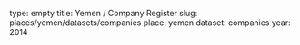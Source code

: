 type: empty
title: Yemen / Company Register
slug: places/yemen/datasets/companies
place: yemen
dataset: companies
year: 2014

